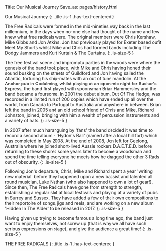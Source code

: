 Title: Our Musical Journey
Save_as: pages/history.html

<section markdown="1" class="section">
  <div class="container">

Our Musical Journey
{: .title .is-1 .has-text-centered }

  </div>
</section>

<section markdown="1" class="section">
  <div class="container">

  <i class="fa fa-quote-left fa-3x fa-pull-left fa-border"></i>

The Free Radicals were formed in the mid-nineties way back in the last millennium, in the days when no-one else had thought of the name and few knew what free radicals were. The original members were Chris Kershaw, Mike Gibbs and Jon Atkins. Jon had previously played for Exeter based oufit Meet My Shorts whilst Mike and Chris had formed bands including The Dodgy Jammers and Kurt Kurtain & The Curtains.
{: .is-size-5 }

  </div>
</section>
<section markdown="1" class="section">
  <div class="container">

The free festival scene and impromptu parties in the woods were where the genesis of the band took place, with Mike and Chris having honed their sound busking on the streets of Guildford and Jon having sailed the Atlantic, torturing his ship-mates with an out of tune mandolin. At the Anchor pub in Godalming, whilst playing at an open mic night for Busker's Express, the band first played with spoonsman Brian Hammersley and the band became a foursome. In 2001 the debut album, Out Of The Hedge, was recorded in a limited run of 200 copies which have ended up all over the world, from Canada to Portugal to Australia and anywhere in between. Brian left the band in 2005 and an old school friend of Chris and Mike, Richard Johnston, joined, bringing with him a wealth of percussion instruments and a variety of hats.
{: .is-size-5 }

  </div>
</section>

<section markdown="1" class="section">
  <div class="container">

In 2007 after much haranguing by 'fans' the band decided it was time to record a second album - 'Hydon's Ball' (named after a local hill fort) which was completed in May 2008. At the end of 2008, Jon left for Geelong, Australia where he joined short-lived Aussie rockers D.A.E.T.E.D. before returning to these shores some years later to become a woodsman and spend the time telling everyone he meets how he dragged the other 3 Rads out of obscurity.
{: .is-size-5 }

  </div>
</section>

<section markdown="1" class="section">
  <div class="container">

Following Jon's departure, Chris, Mike and Richard spent a year 'writing new material' before they happened upon a new bassist and talented all round musician, Luke Nathan (who also happened to own a lot of gear!). Since then, The Free Radicals have gone from strength to strength, establishing a regular slot at local festivals and playing at a variety of pubs in Surrey and Sussex. They have added a few of their own compositions to their reportoire of songs, jigs and reels, and are working on a new album 'Hidden In The Alder' to be released in 2017.
{: .is-size-5 }

  </div>
</section>

<section markdown="1" class="section">
  <div class="container">

Having given up trying to become famous a long time ago, the band just want to enjoy themselves, not screw up (that is why we all have such serious expressions on stage), and give the audience a great time!
{: .is-size-5 }

  </div>
</section>
<section markdown="1" class="section">
  <div class="container">

THE FREE RADICALS
{: .title .is-1 .has-text-centered }

  </div>
</section>
